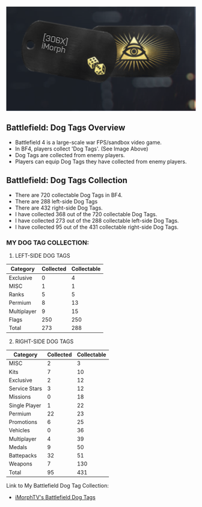 ![Dog Tags](Images/Dog_Tags.png)
## Battlefield: Dog Tags Overview
- Battlefield 4 is a large-scale war FPS/sandbox video game.
- In BF4, players collect 'Dog Tags'. (See Image Above)
- Dog Tags are collected from enemy players.
- Players can equip Dog Tags they have collected from enemy players.
## Battlefield: Dog Tags Collection
- There are 720 collectable Dog Tags in BF4. 
- There are 288 left-side Dog Tags 
- There are 432 right-side Dog Tags.
- I have collected 368 out of the 720 collectable Dog Tags.  
- I have collected 273 out of the 288 collectable left-side Dog Tags.
- I have collected 95 out of the 431 collectable right-side Dog Tags.

### MY DOG TAG COLLECTION: 

1. LEFT-SIDE DOG TAGS 

|Category   |Collected|Collectable|
|-----------|---------|---------|
|Exclusive  |0        |4        |
|MISC       |1        |1        |
|Ranks      |5        |5        |
|Permium    |8        |13       |
|Multiplayer|9        |15       |
|Flags      |250      |250      |
|Total      |273      |288      |


2. RIGHT-SIDE DOG TAGS  

|Category   |Collected|Collectable|
|-----------|---------|---------|
|MISC       |2        |3        |
|Kits       |7        |10       |
|Exclusive  |2        |12       |
|Service Stars|3        |12       |
|Missions   |0        |18       |
|Single Player|1        |22       |
|Permium    |22       |23       |
|Promotions |6        |25       |
|Vehicles   |0        |36       |
|Multiplayer|4        |39       |
|Medals     |9        |50       |
|Battepacks |32       |51       |
|Weapons    |7        |130      |
|Total      |95       |431      |

Link to My Battlefield Dog Tag Collection: 
- [iMorphTV's Battlefield Dog Tags](https://battlelog.battlefield.com/bf4/soldier/iMorph/dogtags/779661039/32/#premium-second-assault-dog-tag)
